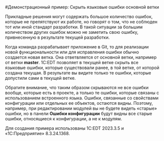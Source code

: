 #Демонстрационный пример: Скрыть языковые ошибки основной ветки

Прикладные решения могут содержать большое количество ошибок, которые не препятствуют их работе, но говорят о том, что не соблюден тот или иной стандарт разработки. В такой ситуации за большим количеством других ошибок можно не заметить свою ошибку, привнесенную в результате текущей разработки.

Когда команда разрабатывает приложение в Git, то для реализации новой функциональности или для исправления ошибки обычно создается новая ветка. Она ответвляется от основной ветки, например от ветки **master**. 1C:EDT позволяет в текущей ветке скрыть все языковые ошибки, которые существовали ранее, в той ветке, от которой создана текущая. В результате вы видите только те ошибки, которые допустили сами в текущей ветке.

Обратите внимание, что таким образом скрываются не все ошибки вообще, которые есть в проекте, а только те ошибки, которые связаны с использованием встроенного языка. Ошибки, связанные со свойствами конфигурации или отдельных ее объектов, остаются видны. Поэтому, например, при редактировании модулей вы не будете видеть «старые» ошибки, но в панели **Ошибки конфигурации** будут видны все старые ошибки, относящиеся к конфигурации, а не к модулям.

Для создания примера использованы 1C:EDT 2023.3.5 и «1С:Предприятие» 8.3.24.1368.
